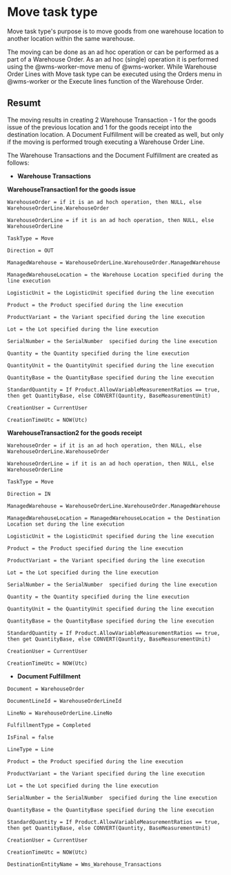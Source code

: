 # Move task type

Move task type's purpose is to move goods from one warehouse location to another location within the same warehouse. 

The moving can be done as an ad hoc operation or can be performed as a part of a Warehouse Order. As an ad hoc (single) operation it is performed using the @wms-worker-move menu of @wms-worker. While Warehouse Order Lines with Move task type can be executed using the Orders menu in @wms-worker or the Execute lines function of the Warehouse Order.

## Resumt

The moving results in creating 2 Warehouse Transaction - 1 for the goods issue of the previous location and 1 for the goods receipt into the destination location.
A Document Fulfillment will be created as well, but only if the moving is performed trough executing a Warehouse Order Line.

The Warehouse Transactions and the Document Fulfillment are created as follows:

* **Warehouse Transactions**

**WarehouseTransaction1 for the goods issue**
`````````
WarehouseOrder = if it is an ad hoch operation, then NULL, else WarehouseOrderLine.WarehouseOrder
 
WarehouseOrderLine = if it is an ad hoch operation, then NULL, else WarehouseOrderLine

TaskType = Move

Direction = OUT
 
ManagedWarehouse = WarehouseOrderLine.WarehouseOrder.ManagedWarehouse
 
ManagedWarehouseLocation = the Warehouse Location specified during the line execution
 
LogisticUnit = the LogisticUnit specified during the line execution 
 
Product = the Product specified during the line execution 
 
ProductVariant = the Variant specified during the line execution 
 
Lot = the Lot specified during the line execution 
 
SerialNumber = the SerialNumber  specified during the line execution 
 
Quantity = the Quantity specified during the line execution
 
QuantityUnit = the QuantityUnit specified during the line execution 

QuantityBase = the QuantityBase specified during the line execution 

StandardQuantity = If Product.AllowVariableMeasurementRatios == true, then get QuantityBase, else CONVERT(Qauntity, BaseMeasurementUnit)
 
CreationUser = CurrentUser
 
CreationTimeUtc = NOW(Utc)
`````````
 

**WarehouseTransaction2 for the goods receipt**
`````````
WarehouseOrder = if it is an ad hoch operation, then NULL, else WarehouseOrderLine.WarehouseOrder
 
WarehouseOrderLine = if it is an ad hoch operation, then NULL, else WarehouseOrderLine

TaskType = Move

Direction = IN
 
ManagedWarehouse = WarehouseOrderLine.WarehouseOrder.ManagedWarehouse
 
ManagedWarehouseLocation = ManagedWarehouseLocation = the Destination Location set during the line execution
 
LogisticUnit = the LogisticUnit specified during the line execution 
 
Product = the Product specified during the line execution 
 
ProductVariant = the Variant specified during the line execution 
 
Lot = the Lot specified during the line execution 
 
SerialNumber = the SerialNumber  specified during the line execution 
 
Quantity = the Quantity specified during the line execution
 
QuantityUnit = the QuantityUnit specified during the line execution 

QuantityBase = the QuantityBase specified during the line execution 

StandardQuantity = If Product.AllowVariableMeasurementRatios == true, then get QuantityBase, else CONVERT(Qauntity, BaseMeasurementUnit)
 
CreationUser = CurrentUser
 
CreationTimeUtc = NOW(Utc)

`````````
 

* **Document Fulfillment**
`````````
Document = WarehouseOrder
 
DocumentLineId = WarehouseOrderLineId
 
LineNo = WarehouseOrderLine.LineNo
 
FulfillmentType = Completed
 
IsFinal = false
 
LineType = Line

Product = the Product specified during the line execution 
 
ProductVariant = the Variant specified during the line execution 
 
Lot = the Lot specified during the line execution 
 
SerialNumber = the SerialNumber  specified during the line execution
 
QuantityBase = the QuantityBase specified during the line execution 

StandardQuantity = If Product.AllowVariableMeasurementRatios == true, then get QuantityBase, else CONVERT(Qauntity, BaseMeasurementUnit)

CreationUser = CurrentUser

CreationTimeUtc = NOW(Utc)

DestinationEntityName = Wms_Warehouse_Transactions
`````````
